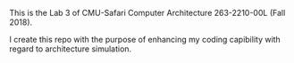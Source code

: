 This is the Lab 3 of CMU-Safari Computer Architecture 263-2210-00L (Fall 2018).

I create this repo with the purpose of enhancing my coding capibility with
regard to architecture simulation.